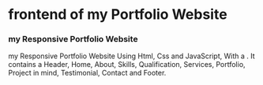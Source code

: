 # frontend of my Portfolio Website 
### my Responsive Portfolio Website 
my Responsive Portfolio Website Using Html, Css and JavaScript, With a . It contains a Header, Home, About, Skills, Qualification, Services, Portfolio, Project in mind, Testimonial, Contact and Footer.

